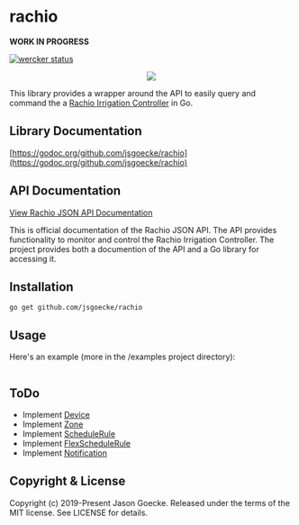 # rachio

**WORK IN PROGRESS**

[![wercker status](https://app.wercker.com/status/fc566cfb19f155d3d4261e186f8142e7/s/master "wercker status")](https://app.wercker.com/project/byKey/fc566cfb19f155d3d4261e186f8142e7)

<p align="center">
  <img src="https://raw.githubusercontent.com/jsgoecke/rachio/master/images/rachio.png">
</p>

This library provides a wrapper around the API to easily query and command the a [Rachio Irrigation Controller](https://www.rachio.com) in Go.

## Library Documentation

[https://godoc.org/github.com/jsgoecke/rachio](https://godoc.org/github.com/jsgoecke/rachio)

## API Documentation

[View Rachio JSON API Documentation](https://rachio.readme.io/docs/getting-started)

This is official documentation of the Rachio JSON API. The API provides functionality to monitor and control the Rachio Irrigation Controller. The project provides both a documention of the API and a Go library for accessing it.

## Installation

```
go get github.com/jsgoecke/rachio
```

## Usage

Here's an example (more in the /examples project directory):

```go
```

## ToDo

* Implement [Device](https://rachio.readme.io/docs/publicdeviceid)
* Implement [Zone](https://rachio.readme.io/docs/publiczoneid)
* Implement [ScheduleRule](https://rachio.readme.io/docs/publicscheduleruleid)
* Implement [FlexScheduleRule](https://rachio.readme.io/docs/publicflexscheduleruleid)
* Implement [Notification](https://rachio.readme.io/docs/publicflexscheduleruleid)

## Copyright & License

Copyright (c) 2019-Present Jason Goecke. Released under the terms of the MIT license. See LICENSE for details.
